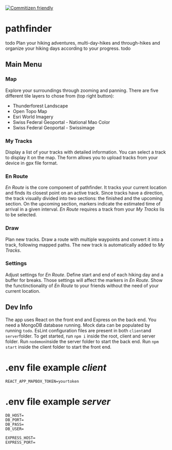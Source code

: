 [![Commitizen friendly](https://img.shields.io/badge/commitizen-friendly-brightgreen.svg)](http://commitizen.github.io/cz-cli/)

# pathfinder

todo
Plan your hiking adventures, multi-day-hikes and through-hikes and organize your hiking days according to your progress.
todo

## Main Menu

### Map
Explore your surroundings through zooming and panning. There are five different tile layers to chose from (top right button):
- Thunderforest Landscape
- Open Topo Map
- Esri World Imagery
- Swiss Federal Geoportal - National Mao Color
- Swiss Federal Geoportal - Swissimage

### My Tracks
Display a list of your tracks with detailed information. You can select a track to display it on the map. The form allows you to upload tracks from your device in gpx file format.

### En Route
*En Route* is the core component of pathfinder. It tracks your current location and finds its closest point on an active track. Since tracks have a direction, the track visually divided into two sections: the finished and the upcoming section. On the upcoming section, markers indicate the estimated time of arrival in a given interval.
*En Route* requires a track from your *My Tracks* lis to be selected.

### Draw
Plan new tracks. Draw a route with multiple waypoints and convert it into a track, following mapped paths. The new track is automatically added to *My Tracks*.

### Settings
Adjust settings for *En Route*. Define start and end of each hiking day and a buffer for breaks. Those settings will affect the markers in *En Route*.
Show the functinctionality of *En Route* to your friends without the need of your current location.

## Dev Info

The app uses React on the front end and Express on the back end. You need a MongoDB database running. Mock data can be populated by running `todo`. EsLint configuration files are present in both `client`and `server`folder.
To get started, run `npm i` inside the root, client and server folder. Run `nodemon`inside the server folder to start the back end. Run `npm start` inside the client folder to start the front end.

# .env file example *client*

```
REACT_APP_MAPBOX_TOKEN=yourtoken
```

# .env file example *server*

```
DB_HOST=
DB_PORT=
DB_PASS=
DB_USER=

EXPRESS_HOST=
EXPRESS_PORT=

```